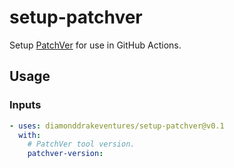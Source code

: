 # setup-patchver

Setup [PatchVer](https://github.com/DiamondDrakeVentures/patchver) for use in GitHub Actions.

## Usage
### Inputs

``` yaml
- uses: diamonddrakeventures/setup-patchver@v0.1
  with:
    # PatchVer tool version.
    patchver-version:
```
